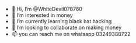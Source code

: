 - 👋 Hi, I’m @WhiteDevil078760
- 👀 I’m interested in money
- 🌱 I’m currently learning black hat hacking
- 💞️ I’m looking to collaborate on making money
- 📫 you can reach me on whatsapp 03249388722

<!---
WhiteDevil078760/WhiteDevil078760 is a ✨ special ✨ repository because its `README.md` (this file) appears on your GitHub profile.
You can click the Preview link to take a look at your changes.
--->
